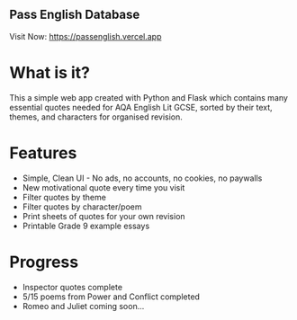 ## Pass English Database

Visit Now: https://passenglish.vercel.app

# What is it?
This a simple web app created with Python and Flask which contains many essential quotes needed for AQA English Lit GCSE, sorted by their text, themes, and characters for organised revision. 

# Features
+ Simple, Clean UI - No ads, no accounts, no cookies, no paywalls
+ New motivational quote every time you visit
+ Filter quotes by theme
+ Filter quotes by character/poem
+ Print sheets of quotes for your own revision
+ Printable Grade 9 example essays

# Progress
+ Inspector quotes complete
+ 5/15 poems from Power and Conflict completed
+ Romeo and Juliet coming soon...
